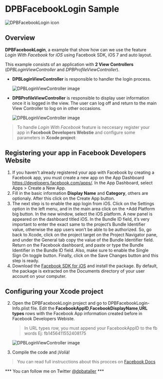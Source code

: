 # DPBFacebookLogin Sample

![DPBFacebookLogin icon](http://imageshack.com/a/img843/1882/c7jl.png)

## Overview

**DPBFacebookLogin**, a example that show how can we use the feature *Login With Facebook* for *iOS* using Facebook SDK, iOS 7 and auto layout.

This example consists of an application with **2 View Controllers** (*DPBLoginViewController* and *DPBProfileViewController*). 

- **DPBLoginViewController** is responsible to handler the login process.
	
	![DPBLoginViewController image](http://imageshack.com/a/img844/9576/of0b.png)

- **DPBProfileViewController** is responsible to display user information once it is logged in the view. The user can log off and return to the main View Controller to log on in other occasions.

	![DPBLoginViewController image](http://imageshack.com/a/img836/5884/2he1.png)



> To handle *Login With Facebook* feature is neccesary register your app in  **Facebook Developers Webstie** and configure some parameters in **Xcode project**:


## Registering your app in Facebook Developers Website

1. If you haven't already registered your app with Facebook by creating a Facebook app, you must create a new app on the App Dashboard <https://developers.facebook.com/apps/>. In the App Dashboard, select Apps > Create a New App. 
2. Fill in the basic information  **Display Name** and **Category**, others are optionaly. After this click on the Create App button.
3. The next step is to enable the app login from iOS. Click on the Settings option in the left menu, and in the main area click on the +Add Platform big button. In the new window, select the iOS platform. A new panel is appeared on the dashboard titled iOS. In the Bundle ID field, it’s very important to enter the exact same to the project’s Bundle Identifier value, otherwise the app users won’t be able to be authorized. So, go back to Xcode, click on the project target on the Project Navigator pane, and under the General tab copy the value of the Bundle Identifier field.
Return on the Facebook dashboard, and paste or type the Bundle Identifier in the Bundle ID field. Also, make sure to enable the Single Sign On toggle button. Finally, click on the Save Changes button and this step is ready.
4. Download the [Facebook SDK for iOS](https://developers.facebook.com/docs/ios/) and install the package. By default, the package is extracted on the Documents directory of your user account on your computer.

## Configuring your Xcode project

2. Open the DPBFacebookLogin project and go to DPBFacebookLogin-Info.plist file. Edit the **FacebookAppID**,**FacebookDisplayName**,**URL types** rows with the Facebook App information created before in Facebook Developers Webiste. 

	>In URL types row, you must append your FacebookAppID to the fb words Ej: fb1456411552408175
	
 	![DPBLoginViewController image](http://imageshack.com/a/img835/3121/lrzn.png)
 	
3. Compile the code and ¡Volià!

> You can read full instrucctions about this procces on [Facebook Docs](https://developers.facebook.com/docs/ios/getting-started)

 *** You can follow me on Twitter [@dpbataller](http://twitter.com/dpbataller) ***
 
